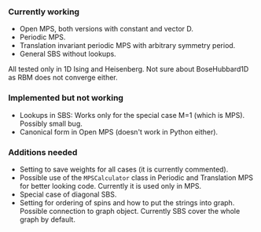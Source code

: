 ### Currently working
- Open MPS, both versions with constant and vector D.
- Periodic MPS.
- Translation invariant periodic MPS with arbitrary symmetry period.
- General SBS without lookups.

All tested only in 1D Ising and Heisenberg. Not sure about BoseHubbard1D as RBM does not converge either.

### Implemented but not working
- Lookups in SBS: Works only for the special case M=1 (which is MPS). Possibly small bug.
- Canonical form in Open MPS (doesn't work in Python either).

### Additions needed
- Setting to save weights for all cases (it is currently commented).
- Possible use of the `MPSCalculator` class in Periodic and Translation MPS for better looking code. Currently it is used only in MPS.
- Special case of diagonal SBS.
- Setting for ordering of spins and how to put the strings into graph. Possible connection to graph object. Currently SBS cover the whole graph by default.
